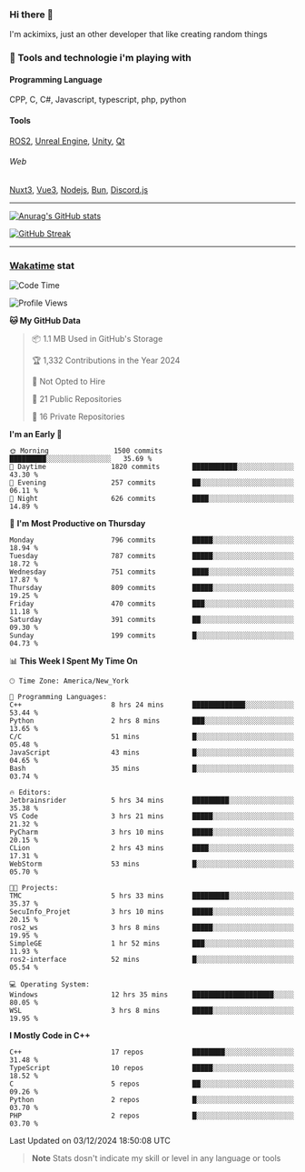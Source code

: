 ### Hi there 👋

I'm ackimixs, just an other developer that like creating random things

### 🧰 Tools and technologie i'm playing with

#### Programming Language
CPP, C, C#, Javascript, typescript, php, python

#### Tools
[ROS2](https://ros.org/), [Unreal Engine](https://www.unrealengine.com), [Unity](https://unity.com/), [Qt](https://www.qt.io/)

###### Web
[Nuxt3](https://nuxt.com/), [Vue3](https://vuejs.org/), [Nodejs](https://nodejs.org), [Bun](https://bun.sh/), [Discord.js](https://discord.js.org/)

---

[![Anurag's GitHub stats](https://github-readme-stats.vercel.app/api?username=ackimixs&show_icons=true&theme=github_dark&count_private=true)](https://github.com/anuraghazra/github-readme-stats)

[![GitHub Streak](https://github-readme-streak-stats.herokuapp.com?user=Ackimixs&theme=github-dark-blue&date_format=j%20M%5B%20Y%5D&mode=weekly)](https://git.io/streak-stats)

---
 
 ### [Wakatime](https://wakatime.com/) stat

<!--START_SECTION:waka-->
![Code Time](http://img.shields.io/badge/Code%20Time-1%2C366%20hrs%2019%20mins-blue)

![Profile Views](http://img.shields.io/badge/Profile%20Views-7-blue)

**🐱 My GitHub Data** 

> 📦 1.1 MB Used in GitHub's Storage 
 > 
> 🏆 1,332 Contributions in the Year 2024
 > 
> 🚫 Not Opted to Hire
 > 
> 📜 21 Public Repositories 
 > 
> 🔑 16 Private Repositories 
 > 
**I'm an Early 🐤** 

```text
🌞 Morning                1500 commits        █████████░░░░░░░░░░░░░░░░   35.69 % 
🌆 Daytime                1820 commits        ███████████░░░░░░░░░░░░░░   43.30 % 
🌃 Evening                257 commits         ██░░░░░░░░░░░░░░░░░░░░░░░   06.11 % 
🌙 Night                  626 commits         ████░░░░░░░░░░░░░░░░░░░░░   14.89 % 
```
📅 **I'm Most Productive on Thursday** 

```text
Monday                   796 commits         █████░░░░░░░░░░░░░░░░░░░░   18.94 % 
Tuesday                  787 commits         █████░░░░░░░░░░░░░░░░░░░░   18.72 % 
Wednesday                751 commits         ████░░░░░░░░░░░░░░░░░░░░░   17.87 % 
Thursday                 809 commits         █████░░░░░░░░░░░░░░░░░░░░   19.25 % 
Friday                   470 commits         ███░░░░░░░░░░░░░░░░░░░░░░   11.18 % 
Saturday                 391 commits         ██░░░░░░░░░░░░░░░░░░░░░░░   09.30 % 
Sunday                   199 commits         █░░░░░░░░░░░░░░░░░░░░░░░░   04.73 % 
```


📊 **This Week I Spent My Time On** 

```text
🕑︎ Time Zone: America/New_York

💬 Programming Languages: 
C++                      8 hrs 24 mins       █████████████░░░░░░░░░░░░   53.44 % 
Python                   2 hrs 8 mins        ███░░░░░░░░░░░░░░░░░░░░░░   13.65 % 
C/C                      51 mins             █░░░░░░░░░░░░░░░░░░░░░░░░   05.48 % 
JavaScript               43 mins             █░░░░░░░░░░░░░░░░░░░░░░░░   04.65 % 
Bash                     35 mins             █░░░░░░░░░░░░░░░░░░░░░░░░   03.74 % 

🔥 Editors: 
Jetbrainsrider           5 hrs 34 mins       █████████░░░░░░░░░░░░░░░░   35.38 % 
VS Code                  3 hrs 21 mins       █████░░░░░░░░░░░░░░░░░░░░   21.32 % 
PyCharm                  3 hrs 10 mins       █████░░░░░░░░░░░░░░░░░░░░   20.15 % 
CLion                    2 hrs 43 mins       ████░░░░░░░░░░░░░░░░░░░░░   17.31 % 
WebStorm                 53 mins             █░░░░░░░░░░░░░░░░░░░░░░░░   05.70 % 

🐱‍💻 Projects: 
TMC                      5 hrs 33 mins       █████████░░░░░░░░░░░░░░░░   35.37 % 
SecuInfo_Projet          3 hrs 10 mins       █████░░░░░░░░░░░░░░░░░░░░   20.15 % 
ros2_ws                  3 hrs 8 mins        █████░░░░░░░░░░░░░░░░░░░░   19.95 % 
SimpleGE                 1 hr 52 mins        ███░░░░░░░░░░░░░░░░░░░░░░   11.93 % 
ros2-interface           52 mins             █░░░░░░░░░░░░░░░░░░░░░░░░   05.54 % 

💻 Operating System: 
Windows                  12 hrs 35 mins      ████████████████████░░░░░   80.05 % 
WSL                      3 hrs 8 mins        █████░░░░░░░░░░░░░░░░░░░░   19.95 % 
```

**I Mostly Code in C++** 

```text
C++                      17 repos            ████████░░░░░░░░░░░░░░░░░   31.48 % 
TypeScript               10 repos            █████░░░░░░░░░░░░░░░░░░░░   18.52 % 
C                        5 repos             ██░░░░░░░░░░░░░░░░░░░░░░░   09.26 % 
Python                   2 repos             █░░░░░░░░░░░░░░░░░░░░░░░░   03.70 % 
PHP                      2 repos             █░░░░░░░░░░░░░░░░░░░░░░░░   03.70 % 
```




 Last Updated on 03/12/2024 18:50:08 UTC
<!--END_SECTION:waka-->

> **Note**
> Stats dosn't indicate my skill or level in any language or tools
